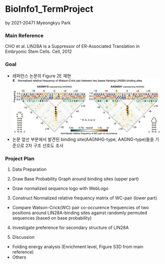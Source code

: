 # BioInfo1_TermProject
by 2021-20471 Myeongkyu Park

### Main Reference
CHO et al. LIN28A Is a Suppressor of ER-Associated Translation in Embryonic Stem Cells. Cell, 2012

### Goal
* 레퍼런스 논문의 Figure 2E 재현
![](Figure2E.png)
* 논문 앞선 부분에서 발견된 binding site(AAGNHG-type, AAGNG-type)들을 기준으로 2차 구조 선호도 조사

### Project Plan
1. Data Preparation

2. Draw Base Probability Graph around binding sites (upper part)
- Draw normalized sequence logo with WebLogo

3. Construct Normalized relative frequency matrix of WC-pair (lower part)
- Compare Watson-Crick(WC) pair co-occurence frequencies of two positions around LIN28A-binding sites against randomly permuted sequences (based on base probability)

4. Investigate preference for secondary structure of LIN28A

5. Discussion
- Folding energy analysis (Enrichment level, Figure S3D from main reference)
- Others
